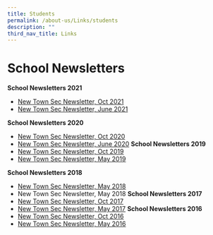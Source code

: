 ```yaml
---
title: Students
permalink: /about-us/Links/students
description: ""
third_nav_title: Links
---
```

# School Newsletters
**School Newsletters 2021**
* [New Town Sec Newsletter, Oct 2021](/files/New%20Town%20Sec_NL_Oct%202021.pdf)
* [New Town Sec Newsletter, June 2021](/files/New%20Town%20Sec_NL_June21.pdf)


**School Newsletters 2020**
* [New Town Sec Newsletter, Oct 2020](/files/Newsletter%20Oct%202020.pdf)
* [New Town Sec Newsletter, June 2020](/files/Newsletter%20Jun20%20(Final%204Jun%2020).pdf)
**School Newsletters 2019**
* [New Town Sec Newsletter, Oct 2019 ](/files/New%20Town%20Sec_NL_Oct2019.pdf)
* [New Town Sec Newsletter, May 2019 ](/files/New%20Town%20Sec_NL_May2019.pdf)

**School Newsletters 2018**
* [New Town Sec Newsletter, May 2018](/files/2018-Edition-1_May.pdf)
* New Town Sec Newsletter, May 2018
**School Newsletters 2017**
* [New Town Sec Newsletter, Oct 2017](/files/2017-2_Oct.pdf)
* [New Town Sec Newsletter, May 2017](/files/2017-Edition-1_May.pdf)
**School Newsletters 2016**
* [New Town Sec Newsletter, Oct 2016](/files/2016-Edition-2_Oct.pdf)
* [New Town Sec Newsletter, May 2016](/files/2016-Edition-1_May.pdf)